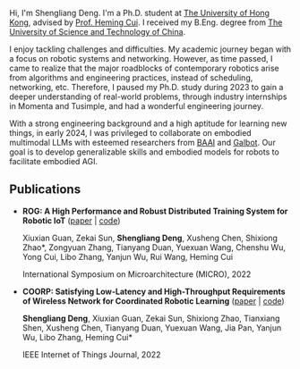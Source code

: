 Hi, I'm Shengliang Deng.
I'm a Ph.D. student at [The University of Hong Kong](https://www.hku.hk/), advised by [Prof. Heming Cui](https://www.cs.hku.hk/~heming).
I received my B.Eng. degree from [The University of Science and Technology of China](https://en.ustc.edu.cn/).

I enjoy tackling challenges and difficulties.
My academic journey began with a focus on robotic systems and networking. However, as time passed, I came to realize that the major roadblocks of contemporary robotics arise from algorithms and engineering practices, instead of scheduling, networking, etc.
Therefore, I paused my Ph.D. study during 2023 to gain a deeper understanding of real-world problems, through industry internships in Momenta and Tusimple, and had a wonderful engineering journey.

With a strong engineering background and a high aptitude for learning new things, in early 2024, I was privileged to collaborate on embodied multimodal LLMs with esteemed researchers from [BAAI](https://www.baai.ac.cn/) and [Galbot](https://www.galbot.com/).
Our goal is to develop generalizable skills and embodied models for robots to facilitate embodied AGI.

<!-- With the purpose of solving valuable and practical problems, I am always open to learn new things on demand. Currently, my technical skills span across deep learning, robotics simulation, Docker, Linux usage & kernel hacking, ROS, and a little bit about front-end development. -->

## Publications

* **ROG: A High Performance and Robust Distributed Training System for Robotic IoT** ([paper](https://ieeexplore.ieee.org/document/9923782) \| [code](https://github.com/hku-systems/ROG))

  Xiuxian Guan, Zekai Sun, **Shengliang Deng**, Xusheng Chen, Shixiong Zhao*, Zongyuan Zhang, Tianyang Duan, Yuexuan Wang, Chenshu Wu, Yong Cui, Libo Zhang, Yanjun Wu, Rui Wang, Heming Cui

  International Symposium on Microarchitecture (MICRO), 2022

* **COORP: Satisfying Low-Latency and High-Throughput Requirements of Wireless Network for Coordinated Robotic Learning** ([paper](https://ieeexplore.ieee.org/abstract/document/9670456) \| [code](https://github.com/hku-systems/Coorp.git))

  **Shengliang Deng**, Xiuxian Guan, Zekai Sun, Shixiong Zhao, Tianxiang Shen, Xusheng Chen, Tianyang Duan, Yuexuan Wang, Jia Pan, Yanjun Wu, Libo Zhang, Heming Cui*

  IEEE Internet of Things Journal, 2022
